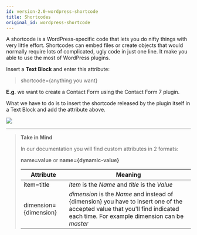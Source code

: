 ```yaml
---
id: version-2.0-wordpress-shortcode
title: Shortcodes
original_id: wordpress-shortcode
---
```


A shortcode is a WordPress-specific code that lets you do nifty things with very little effort. Shortcodes can embed files or create objects that would normally require lots of complicated, ugly code in just one line. It make you able to use the most of WordPress plugins.

Insert a **Text Block** and enter this attribute:

> shortcode={anything you want}

**E.g.** we want to create a Contact Form using the Contact Form 7 plugin.

What we have to do is to insert the shortcode released by the plugin itself in a Text Block and add the attribute above.

![](assets/shortcode.png)

---------
> **Take in Mind**
>
> In our documentation you will find custom attributes in 2 formats:
>
> **name=value** or **name={dynamic-value}**
>
>
> **Attribute**             | **Meaning** | 
> -------------             | --------------- |
> | item=title              | *item* is the *Name* and *title* is the *Value* |
> | dimension={dimension}   | *dimension* is the *Name* and instead of {dimension} you have to insert one of the accepted value that you'll find indicated each time. For example dimension can be *master*|